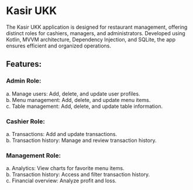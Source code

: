 <h1>Kasir UKK</h1>
The Kasir UKK application is designed for restaurant management, offering distinct roles for cashiers, managers, and administrators. Developed using Kotlin, MVVM architecture, Dependency Injection, and SQLite, the app ensures efficient and organized operations.

<h2>Features:</h2>
<h3>Admin Role:</h3>

a. Manage users: Add, delete, and update user profiles. <br>
b. Menu management: Add, delete, and update menu items. <br>
c. Table management: Add, delete, and update table information. 

<h3>Cashier Role:</h3>

a. Transactions: Add and update transactions.<br>
b. Transaction history: Manage and review transaction history.

<h3>Management Role:</h3>

a. Analytics: View charts for favorite menu items.<br>
b. Transaction history: Access and filter transaction history.<br>
c. Financial overview: Analyze profit and loss.


